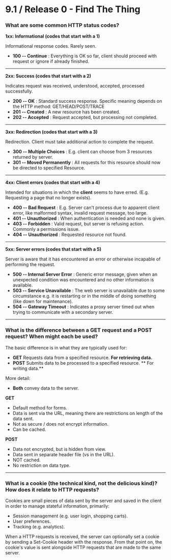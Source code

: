 # 9.1 / Release 0 - Find The Thing

### What are some common HTTP status codes?

**1xx: Informational (codes that start with a 1)**

Informational response codes. Rarely seen.

  * **100 -- Continue** : Everything is OK so far, client should proceed with request or ignore if already finished.

---

**2xx: Success (codes that start with a 2)**

Indicates request was received, understood, accepted, processed successfully.

  * **200 -- OK** : Standard success response. Specific meaning depends on the HTTP method: GET/HEAD/POST/TRACE
  * **201 -- Created** : A new resource has been created.
  * **202 -- Accepted** : Request accepted, but processing not completed.

---

**3xx: Redirection (codes that start with a 3)**

Redirection. Client must take additional action to complete the request.

  * **300 -- Multiple Choices** : E.g. client can choose from 3 resources returned by server.
  * **301 -- Moved Permanently** : All requests for this resource should now be directed to specified Resource.

---

**4xx: Client errors (codes that start with a 4)**

Intended for situations in which the **client** seems to have erred. (E.g. Requesting a page that no longer exists).

  * **400 -- Bad Request** : E.g. Server can't process due to apparent client error, like malformed syntax, invalid request message, too large.
  * **401 -- Unauthorized** : When authentication is needed and none is given.
  * **403 -- Forbidden** : Valid request, but server is refusing action. Commonly a permissions issue.
  * **404 -- Unauthorized** : Requested resource not found.

---

**5xx: Server errors (codes that start with a 5)**

Server is aware that it has encountered an error or otherwise incapable of performing the request.

  * **500 -- Internal Server Error** : Generic error message, given when an unexpected condition was encountered and no other information is available.
  * **503 -- Service Unavailable** : The web server is unavailable due to some circumstance e.g. it is restarting or in the middle of doing something (like down for maintenance).
  * **504 -- Gateway Timeout** : Indicates a proxy server timed out when trying to communicate with a secondary server.

---

### What is the difference between a GET request and a POST request? When might each be used?

The basic difference is in what they are typically used for:
  * **GET** Requests data from a specified resource. **For retrieving data.**
  * **POST** Submits data to be processed to a specified resource. ** For writing data.**

More detail:
  * **Both** convey data to the server.

**GET**
  * Default method for forms.
  * Data is sent via the URL, meaning there are restrictions on length of the data sent.
  * Not as secure / does not encrypt information.
  * Can be cached.

**POST**
  * Data not encrypted, but is hidden from view.
  * Data sent in separate header file (vs in the URL).
  * NOT cached.
  * No restriction on data type.

---

### What is a cookie (the technical kind, not the delicious kind)? How does it relate to HTTP requests?

Cookies are small pieces of data sent by the server and saved in the client in order to manage stateful information, primarily: 
  * Session management (e.g. user login, shopping carts).
  * User preferences.
  * Tracking (e.g. analytics).

 When a HTTP requests is received, the server can optionally set a cookie by sending a Set-Cookie header with the response. From that point on, the cookie's value is sent alongside HTTP requests that are made to the same server. 